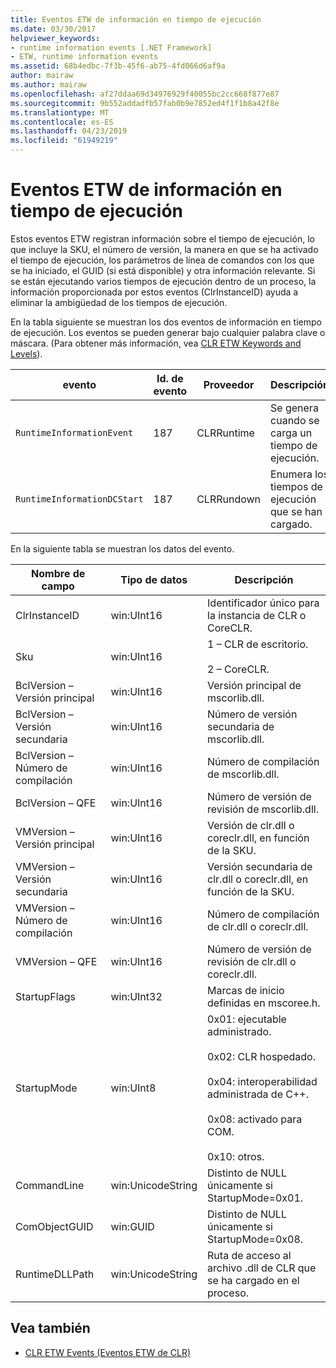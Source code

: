 ```yaml
---
title: Eventos ETW de información en tiempo de ejecución
ms.date: 03/30/2017
helpviewer_keywords:
- runtime information events [.NET Framework]
- ETW, runtime information events
ms.assetid: 68b4edbc-7f3b-45f6-ab75-4fd066d6af9a
author: mairaw
ms.author: mairaw
ms.openlocfilehash: af27ddaa69d34976929f40055bc2cc668f877e87
ms.sourcegitcommit: 9b552addadfb57fab0b9e7852ed4f1f1b8a42f8e
ms.translationtype: MT
ms.contentlocale: es-ES
ms.lasthandoff: 04/23/2019
ms.locfileid: "61949219"
---
```

# <a name="runtime-information-etw-events"></a>Eventos ETW de información en tiempo de ejecución
Estos eventos ETW registran información sobre el tiempo de ejecución, lo que incluye la SKU, el número de versión, la manera en que se ha activado el tiempo de ejecución, los parámetros de línea de comandos con los que se ha iniciado, el GUID (si está disponible) y otra información relevante. Si se están ejecutando varios tiempos de ejecución dentro de un proceso, la información proporcionada por estos eventos (ClrInstanceID) ayuda a eliminar la ambigüedad de los tiempos de ejecución.  
  
 En la tabla siguiente se muestran los dos eventos de información en tiempo de ejecución. Los eventos se pueden generar bajo cualquier palabra clave o máscara. (Para obtener más información, vea [CLR ETW Keywords and Levels](../../../docs/framework/performance/clr-etw-keywords-and-levels.md)).  
  
|evento|Id. de evento|Proveedor|Descripción|  
|-----------|--------------|--------------|-----------------|  
|`RuntimeInformationEvent`|187|CLRRuntime|Se genera cuando se carga un tiempo de ejecución.|  
|`RuntimeInformationDCStart`|187|CLRRundown|Enumera los tiempos de ejecución que se han cargado.|  
  
 En la siguiente tabla se muestran los datos del evento.  
  
|Nombre de campo|Tipo de datos|Descripción|  
|----------------|---------------|-----------------|  
|ClrInstanceID|win:UInt16|Identificador único para la instancia de CLR o CoreCLR.|  
|Sku|win:UInt16|1 – CLR de escritorio.<br /><br /> 2 – CoreCLR.|  
|BclVersion – Versión principal|win:UInt16|Versión principal de mscorlib.dll.|  
|BclVersion – Versión secundaria|win:UInt16|Número de versión secundaria de mscorlib.dll.|  
|BclVersion – Número de compilación|win:UInt16|Número de compilación de mscorlib.dll.|  
|BclVersion – QFE|win:UInt16|Número de versión de revisión de mscorlib.dll.|  
|VMVersion – Versión principal|win:UInt16|Versión de clr.dll o coreclr.dll, en función de la SKU.|  
|VMVersion – Versión secundaria|win:UInt16|Versión secundaria de clr.dll o coreclr.dll, en función de la SKU.|  
|VMVersion – Número de compilación|win:UInt16|Número de compilación de clr.dll o coreclr.dll.|  
|VMVersion – QFE|win:UInt16|Número de versión de revisión de clr.dll o coreclr.dll.|  
|StartupFlags|win:UInt32|Marcas de inicio definidas en mscoree.h.|  
|StartupMode|win:UInt8|0x01: ejecutable administrado.<br /><br /> 0x02: CLR hospedado.<br /><br /> 0x04: interoperabilidad administrada de C++.<br /><br /> 0x08: activado para COM.<br /><br /> 0x10: otros.|  
|CommandLine|win:UnicodeString|Distinto de NULL únicamente si StartupMode=0x01.|  
|ComObjectGUID|win:GUID|Distinto de NULL únicamente si StartupMode=0x08.|  
|RuntimeDLLPath|win:UnicodeString|Ruta de acceso al archivo .dll de CLR que se ha cargado en el proceso.|  
  
## <a name="see-also"></a>Vea también

- [CLR ETW Events (Eventos ETW de CLR)](../../../docs/framework/performance/clr-etw-events.md)
